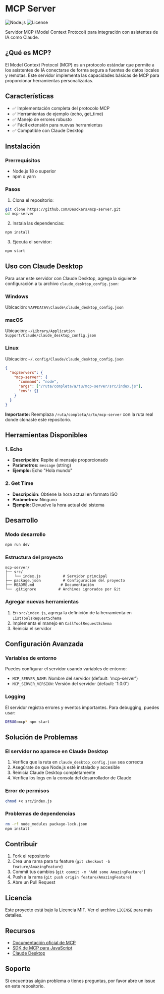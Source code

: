 # MCP Server

![Node.js](https://img.shields.io/badge/Node.js-18%2B-green)
![License](https://img.shields.io/badge/License-MIT-blue)

Servidor MCP (Model Context Protocol) para integración con asistentes de IA como Claude.

## ¿Qué es MCP?

El Model Context Protocol (MCP) es un protocolo estándar que permite a los asistentes de IA conectarse de forma segura a fuentes de datos locales y remotas. Este servidor implementa las capacidades básicas de MCP para proporcionar herramientas personalizadas.

## Características

- ✅ Implementación completa del protocolo MCP
- ✅ Herramientas de ejemplo (echo, get_time)
- ✅ Manejo de errores robusto
- ✅ Fácil extensión para nuevas herramientas
- ✅ Compatible con Claude Desktop

## Instalación

### Prerrequisitos

- Node.js 18 o superior
- npm o yarn

### Pasos

1. Clona el repositorio:
```bash
git clone https://github.com/Desckars/mcp-server.git
cd mcp-server
```

2. Instala las dependencias:
```bash
npm install
```

3. Ejecuta el servidor:
```bash
npm start
```

## Uso con Claude Desktop

Para usar este servidor con Claude Desktop, agrega la siguiente configuración a tu archivo `claude_desktop_config.json`:

### Windows
Ubicación: `%APPDATA%\Claude\claude_desktop_config.json`

### macOS
Ubicación: `~/Library/Application Support/Claude/claude_desktop_config.json`

### Linux
Ubicación: `~/.config/Claude/claude_desktop_config.json`

```json
{
  "mcpServers": {
    "mcp-server": {
      "command": "node",
      "args": ["/ruta/completa/a/tu/mcp-server/src/index.js"],
      "env": {}
    }
  }
}
```

**Importante:** Reemplaza `/ruta/completa/a/tu/mcp-server` con la ruta real donde clonaste este repositorio.

## Herramientas Disponibles

### 1. Echo
- **Descripción:** Repite el mensaje proporcionado
- **Parámetros:** `message` (string)
- **Ejemplo:** Echo "Hola mundo"

### 2. Get Time
- **Descripción:** Obtiene la hora actual en formato ISO
- **Parámetros:** Ninguno
- **Ejemplo:** Devuelve la hora actual del sistema

## Desarrollo

### Modo desarrollo
```bash
npm run dev
```

### Estructura del proyecto
```
mcp-server/
├── src/
│   └── index.js          # Servidor principal
├── package.json          # Configuración del proyecto
├── README.md            # Documentación
└── .gitignore          # Archivos ignorados por Git
```

### Agregar nuevas herramientas

1. En `src/index.js`, agrega la definición de la herramienta en `ListToolsRequestSchema`
2. Implementa el manejo en `CallToolRequestSchema`
3. Reinicia el servidor

## Configuración Avanzada

### Variables de entorno

Puedes configurar el servidor usando variables de entorno:

- `MCP_SERVER_NAME`: Nombre del servidor (default: 'mcp-server')
- `MCP_SERVER_VERSION`: Versión del servidor (default: '1.0.0')

### Logging

El servidor registra errores y eventos importantes. Para debugging, puedes usar:

```bash
DEBUG=mcp* npm start
```

## Solución de Problemas

### El servidor no aparece en Claude Desktop

1. Verifica que la ruta en `claude_desktop_config.json` sea correcta
2. Asegúrate de que Node.js esté instalado y accesible
3. Reinicia Claude Desktop completamente
4. Verifica los logs en la consola del desarrollador de Claude

### Error de permisos

```bash
chmod +x src/index.js
```

### Problemas de dependencias

```bash
rm -rf node_modules package-lock.json
npm install
```

## Contribuir

1. Fork el repositorio
2. Crea una rama para tu feature (`git checkout -b feature/AmazingFeature`)
3. Commit tus cambios (`git commit -m 'Add some AmazingFeature'`)
4. Push a la rama (`git push origin feature/AmazingFeature`)
5. Abre un Pull Request

## Licencia

Este proyecto está bajo la Licencia MIT. Ver el archivo `LICENSE` para más detalles.

## Recursos

- [Documentación oficial de MCP](https://modelcontextprotocol.io/)
- [SDK de MCP para JavaScript](https://github.com/modelcontextprotocol/typescript-sdk)
- [Claude Desktop](https://claude.ai/download)

## Soporte

Si encuentras algún problema o tienes preguntas, por favor abre un issue en este repositorio.
